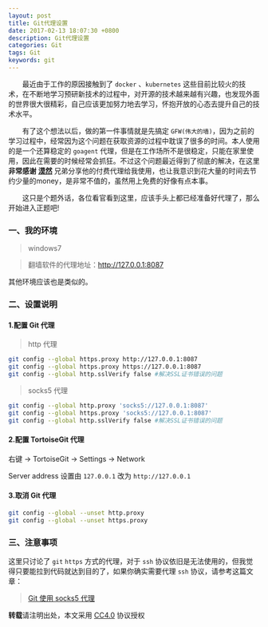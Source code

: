 ```yaml
---
layout: post
title: Git代理设置
date: 2017-02-13 18:07:30 +0800
description: Git代理设置 
categories: Git
tags: Git
keywords: git
---
```


&emsp;&emsp;最近由于工作的原因接触到了 `docker` 、`kubernetes` 这些目前比较火的技术，在不断地学习预研新技术的过程中，对开源的技术越来越有兴趣，也发现外面的世界很大很精彩，自己应该更加努力地去学习，怀抱开放的心态去提升自己的技术水平。

&emsp;&emsp;有了这个想法以后，做的第一件事情就是先搞定 `GFW(伟大的墙)`，因为之前的学习过程中，经常因为这个问题在获取资源的过程中耽误了很多的时间。本人使用的是一个还算稳定的 `goagent` 代理，但是在工作场所不是很稳定，只能在家里使用，因此在需要的时候经常会抓狂。不过这个问题最近得到了彻底的解决，在这里 **非常感谢** **[漠然](https://mritd.me/)** 兄弟分享他的付费代理给我使用，也让我意识到花大量的时间去节约少量的money，是非常不值的，虽然用上免费的好像有点本事。

&emsp;&emsp;这只是个题外话，各位看官看到这里，应该手头上都已经准备好代理了，那么开始进入正题吧!




### 一、我的环境
> windows7

> 翻墙软件的代理地址：http://127.0.0.1:8087

其他环境应该也是类似的。

### 二、设置说明
#### 1.配置 Git 代理
> http 代理
``` sh
git config --global https.proxy http://127.0.0.1:8087
git config --global https.proxy https://127.0.0.1:8087
git config --global http.sslVerify false #解决SSL证书错误的问题
```

> socks5 代理
``` sh
git config --global http.proxy 'socks5://127.0.0.1:8087'
git config --global https.proxy 'socks5://127.0.0.1:8087'
git config --global http.sslVerify false #解决SSL证书错误的问题
```

#### 2.配置 TortoiseGit 代理
右键 -> TortoiseGit -> Settings -> Network

Server address 设置由 `127.0.0.1` 改为 `http://127.0.0.1`

#### 3.取消 Git 代理
``` sh
git config --global --unset http.proxy
git config --global --unset https.proxy
```

### 三、注意事项
这里只讨论了 `git` `https` 方式的代理，对于 `ssh` 协议依旧是无法使用的，但我觉得只要能拉到代码就达到目的了，如果你确实需要代理 `ssh` 协议，请参考这篇文章：

> [Git 使用 socks5 代理](https://mritd.me/2017/01/12/git-uses-the-socks5-proxy/)

**转载**请注明出处，本文采用 [CC4.0](http://creativecommons.org/licenses/by-nc-nd/4.0/) 协议授权
